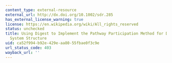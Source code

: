 ```yaml
---
content_type: external-resource
external_url: http://dx.doi.org/10.1002/sdr.285
has_external_license_warning: true
license: https://en.wikipedia.org/wiki/All_rights_reserved
status: unchecked
title: Using Digest to Implement the Pathway Participation Method for Detecting Influential
  System Structure
uid: ca52f994-b92e-429e-aa80-55fbae0f3c9e
url_status_code: 403
wayback_url: ''
---
```

